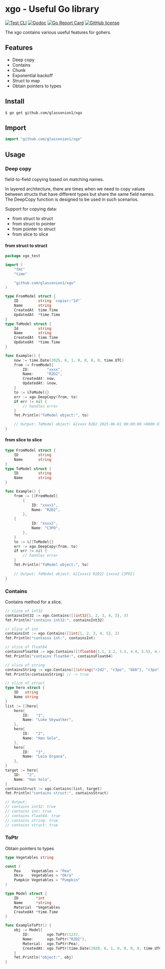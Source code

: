 # xgo - Useful Go library

[![Test CLI](https://github.com/glassonion1/xgo/actions/workflows/test.yml/badge.svg)](https://github.com/glassonion1/xgo/actions/workflows/test.yml)
[![Godoc](https://img.shields.io/badge/godoc-reference-blue)](https://godoc.org/github.com/glassonion1/xgo)
[![Go Report Card](https://goreportcard.com/badge/github.com/glassonion1/xgo)](https://goreportcard.com/report/github.com/glassonion1/xgo)
[![GitHub license](https://img.shields.io/github/license/glassonion1/xgo)](https://github.com/glassonion1/xgo/blob/main/LICENSE)

The xgo contains various useful features for gohers.

## Features
- Deep copy
- Contains
- Chunk
- Exponential backoff
- Struct to map
- Obtain pointers to types

## Install
```
$ go get github.com/glassonion1/xgo
```

## Import
```go
import "github.com/glassonion1/xgo"
```

## Usage
### Deep copy
field-to-field copying based on matching names.

In layered architecture, there are times when we need to copy values between structs that have different types but share the same field names. 
The DeepCopy function is designed to be used in such scenarios.

Support for copying data:
- from struct to struct
- from struct to pointer
- from pointer to struct
- from slice to slice
#### from struct to struct
```go
package xgo_test

import (
    "fmt"
    "time"

    "github.com/glassonion1/xgo"
)

type FromModel struct {
    ID         string `copier:"Id"`
    Name       string
    CreatedAt  time.Time
    UpdatedAt  *time.Time
}
type ToModel struct {
    Id         string
    Name       string
    CreatedAt  time.Time
    UpdatedAt  *time.Time
}

func Example() {
    now := time.Date(2025, 6, 1, 0, 0, 0, 0, time.UTC)
    from := FromModel{
        ID:        "xxxx",
        Name:      "R2D2",
        CreatedAt: now,
        UpdatedAt: &now,
    }
    to := &ToModel{}
    err := xgo.DeepCopy(from, to)
    if err != nil {
        // handles error
    }
    fmt.Println("ToModel object:", to)

    // Output: ToModel object: &{xxxx R2D2 2025-06-01 00:00:00 +0000 UTC 2025-06-01 00:00:00 +0000 UTC}
}
```

#### from slice to slice
```go
type FromModel struct {
    ID         string
    Name       string
}
type ToModel struct {
    ID         string
    Name       string
}

func Example() {
    from := []FromModel{
        {
            ID: "xxxx1",
            Name: "R2D2",
        },
    {
            ID: "xxxx2",
            Name: "C3PO",
        },
    }
    to := &[]ToModel{}
    err := xgo.DeepCopy(from, to)
    if err != nil {
        // handles error
    }
    fmt.Println("ToModel object:", to)
    
    // Output: ToModel object: &[{xxxx1 R2D2} {xxxx2 C3PO}]
}
```

### Contains
Contains method for a slice.
```go
// slice of int32
containsInt32 := xgo.Contains([]int32{1, 2, 3, 4, 5}, 3)
fmt.Println("contains int32:", containsInt32)

// slice of int
containsInt := xgo.Contains([]int{1, 2, 3, 4, 5}, 2)
fmt.Println("contains int:", containsInt)

// slice of float64
containsFloat64 := xgo.Contains([]float64{1.1, 2.2, 3.3, 4.4, 5.5}, 4.4)
fmt.Println("contains float64:", containsFloat64)

// slice of string
containsString := xgo.Contains([]string{"r2d2", "c3po", "bb8"}, "c3po")
fmt.Println(containsString) // -> true

// slice of struct
type hero struct {
    ID   string
    Name string
}
list := []hero{
    hero{
        ID:   "1",
        Name: "Luke Skywalker",
    },
    hero{
        ID:   "2",
        Name: "Han Solo",
    },
    hero{
        ID:   "3",
        Name: "Leia Organa",
    },
}
target := hero{
	ID:   "2",
	Name: "Han Solo",
}
containsStruct := xgo.Contains(list, target)
fmt.Println("contains struct:", containsStruct)

// Output:
// contains int32: true
// contains int: true
// contains float64: true
// contains string: true
// contains struct: true
```

### ToPtr
Obtain pointers to types
```go
type Vegetables string

const (
	Pea     Vegetables = "Pea"
	Okra    Vegetables = "Okra"
	Pumpkin Vegetables = "Pumpkin"
)

type Model struct {
	ID        *int
	Name      *string
	Material  *Vegetables
	CreatedAt *time.Time
}

func ExampleToPtr() {
	obj := Model{
		ID:        xgo.ToPtr(123),
		Name:      xgo.ToPtr("R2D2"),
		Material:  xgo.ToPtr(Pea),
		CreatedAt: xgo.ToPtr(time.Date(2020, 6, 1, 0, 0, 0, 0, time.UTC)),
	}
	fmt.Println("object:", obj)
}
```

